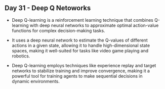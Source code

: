 ## Day 31 - Deep Q Netoworks
- Deep Q-learning is a reinforcement learning technique that combines Q-learning with deep neural networks to approximate optimal action-value functions for complex decision-making tasks.

- It uses a deep neural network to estimate the Q-values of different actions in a given state, allowing it to handle high-dimensional state spaces, making it well-suited for tasks like video game playing and robotics.

- Deep Q-learning employs techniques like experience replay and target networks to stabilize training and improve convergence, making it a powerful tool for training agents to make sequential decisions in dynamic environments.
